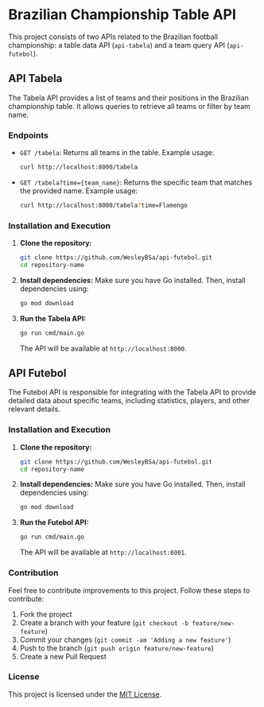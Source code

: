 # Brazilian Championship Table API

This project consists of two APIs related to the Brazilian football championship: a table data API (`api-tabela`) and a team query API (`api-futebol`).

## API Tabela

The Tabela API provides a list of teams and their positions in the Brazilian championship table. It allows queries to retrieve all teams or filter by team name.

### Endpoints

- `GET /tabela`: Returns all teams in the table.
  Example usage:
  ```bash
  curl http://localhost:8000/tabela
  ```

- `GET /tabela?time={team_name}`: Returns the specific team that matches the provided name.
  Example usage:
  ```bash
  curl http://localhost:8000/tabela?time=Flamengo
  ```

### Installation and Execution

1. **Clone the repository:**
   ```bash
   git clone https://github.com/WesleyBSa/api-futebol.git
   cd repository-name
   ```

2. **Install dependencies:**
   Make sure you have Go installed. Then, install dependencies using:
   ```bash
   go mod download
   ```

3. **Run the Tabela API:**
   ```bash
   go run cmd/main.go
   ```
   The API will be available at `http://localhost:8000`.

## API Futebol

The Futebol API is responsible for integrating with the Tabela API to provide detailed data about specific teams, including statistics, players, and other relevant details.


### Installation and Execution

1. **Clone the repository:**
   ```bash
   git clone https://github.com/WesleyBSa/api-futebol.git
   cd repository-name
   ```

2. **Install dependencies:**
   Make sure you have Go installed. Then, install dependencies using:
   ```bash
   go mod download
   ```

3. **Run the Futebol API:**
   ```bash
   go run cmd/main.go
   ```
   The API will be available at `http://localhost:8001`.

### Contribution

Feel free to contribute improvements to this project. Follow these steps to contribute:

1. Fork the project
2. Create a branch with your feature (`git checkout -b feature/new-feature`)
3. Commit your changes (`git commit -am 'Adding a new feature'`)
4. Push to the branch (`git push origin feature/new-feature`)
5. Create a new Pull Request

### License

This project is licensed under the [MIT License](https://opensource.org/licenses/MIT).
